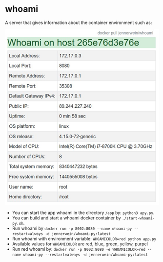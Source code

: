 # whoami

A server that gives information about the container environment such as:

![Local Address / Local Port / Remote Address / Remote Port / Default Gateway IPv4 / Public IP / Uptime / ... ](./images/whoami.jpg)

* You can start the app whoami in the directory `/app` by: `python3 apy.py`.
* You can build and start a whoami docker container by `./start-whoami-py.sh`.
* Run whoami by `docker run -p 8002:8080 --name whoami-py --restart=always -d jennerwein/whoami-py:latest`
* Run whoami with environment variable: `WHOAMICOLOR=red python app.py`
* Available values for `WHOAMICOLOR` are red, blue, green, yellow, purpel
* Run red whoami by: `docker run -p 8002:8080 -e WHOAMICOLOR=red --name whoami-py --restart=always -d jennerwein/whoami-py:latest`
